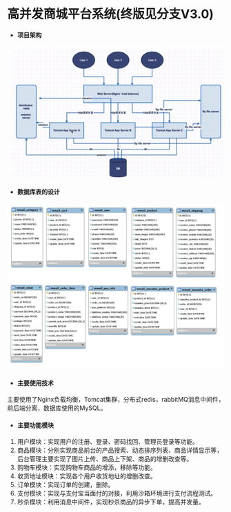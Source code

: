 # 高并发商城平台系统(终版见分支V3.0)
- #### 项目架构
![pic](https://github.com/lxycomeon/storeProject/blob/V3.0/%E6%9E%B6%E6%9E%84%E8%AF%B4%E6%98%8E/%E9%A1%B9%E7%9B%AE%E6%9E%B6%E6%9E%84%E5%9B%BE.png)
- #### 数据库表的设计
![pic](https://github.com/lxycomeon/storeProject/blob/V3.0/%E6%9E%B6%E6%9E%84%E8%AF%B4%E6%98%8E/%E8%A1%A8%E7%BB%93%E6%9E%84.jpg)
- #### 主要使用技术
主要使用了Nginx负载均衡，Tomcat集群，分布式redis，rabbitMQ消息中间件，前后端分离，数据库使用的MySQL。
- #### 主要功能模块
1. 用户模块：实现用户的注册、登录、密码找回、管理员登录等功能。
2. 商品模块：分别实现商品前台的产品搜索、动态排序列表、商品详情显示等，后台管理主要实现了图片上传、商品上下架、商品的增删改查等。
3. 购物车模块：实现购物车商品的增添，移除等功能。
4. 收货地址模块：实现各个用户收货地址的增删改查。
5. 订单模块：实现订单的创建，删除。
6. 支付模块：实现与支付宝当面付的对接，利用沙箱环境进行支付流程测试。
7. 秒杀模块：利用消息中间件，实现秒杀商品的异步下单，提高并发量。
